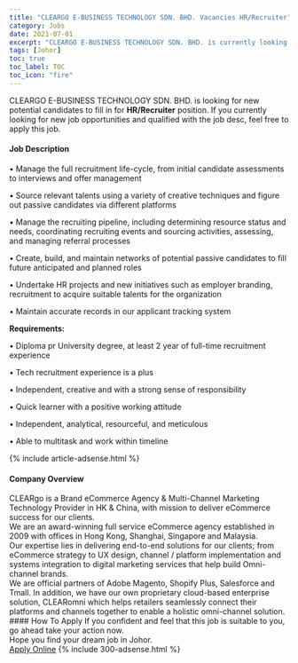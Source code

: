 ```yaml
---
title: "CLEARGO E-BUSINESS TECHNOLOGY SDN. BHD. Vacancies HR/Recruiter" 
category: Jobs 
date: 2021-07-01 
excerpt: "CLEARGO E-BUSINESS TECHNOLOGY SDN. BHD. is currently looking for suitable person to fill in the HR/Recruiter which based in Johor" 
tags: [Johor] 
toc: true 
toc_label: TOC 
toc_icon: "fire" 
--- 
```


<p>CLEARGO E-BUSINESS TECHNOLOGY SDN. BHD. is looking for new potential candidates to fill in for <b>HR/Recruiter</b> position. If you currently looking for new job opportunities and qualified with the job desc, feel free to apply this job.
</p><div><div><h4>Job Description</h4></div><div><div><span><div><p>&#8226; Manage the full recruitment life-cycle, from initial candidate assessments to interviews and offer management</p><p>&#8226; Source relevant talents using a variety of creative techniques and figure out passive candidates via different platforms</p><p>&#8226; Manage the recruiting pipeline, including determining resource status and needs, coordinating recruiting events and sourcing activities, assessing, and managing referral processes</p><p>&#8226; Create, build, and maintain networks of potential passive candidates to fill future anticipated and planned roles</p><p>&#8226; Undertake HR projects and new initiatives such as employer branding, recruitment to acquire suitable talents for the organization</p><p>&#8226; Maintain accurate records in our applicant tracking system</p><p><strong>Requirements:</strong></p><p>&#8226; Diploma pr University degree, at least 2 year of full-time recruitment experience</p><p>&#8226; Tech recruitment experience is a plus</p><p>&#8226; Independent, creative and with a strong sense of responsibility</p><p>&#8226; Quick learner with a positive working attitude</p><p>&#8226; Independent, analytical, resourceful, and meticulous</p><p>&#8226; Able to multitask and work within timeline</p></div></span></div></div></div> 
{% include article-adsense.html %} 
<div><div><h4>Company Overview</h4></div><div><div><span><div><div>CLEARgo is a Brand eCommerce Agency &amp; Multi-Channel Marketing Technology Provider in HK &amp; China, with mission to deliver eCommerce success for our clients.</div>
<div>We are an award-winning full service eCommerce agency established in 2009 with offices in Hong Kong, Shanghai, Singapore and Malaysia.</div>
<div>Our expertise lies in delivering end-to-end solutions for our clients; from eCommerce strategy to UX design, channel / platform implementation and systems integration to digital marketing services that help build Omni-channel brands.</div>
<div>We are official partners of Adobe Magento, Shopify Plus, Salesforce and Tmall. In addition, we have our own proprietary cloud-based enterprise solution, CLEARomni which helps retailers seamlessly connect their platforms and channels together to enable a holistic omni-channel solution.</div></div></span></div></div></div> 
#### How To Apply 
If you confident and feel that this job is suitable to you, go ahead take your action now. <br/> 
Hope you find your dream job in Johor. <br/> 
<a href="https://www.jobstreet.com.my/en/job/hr-recruiter-4603667?jobId=jobstreet-my-job-4603667&" class="btn btn--info" target="_blank" rel="nofollow noopenner">Apply Online</a> 
{% include 300-adsense.html %} 